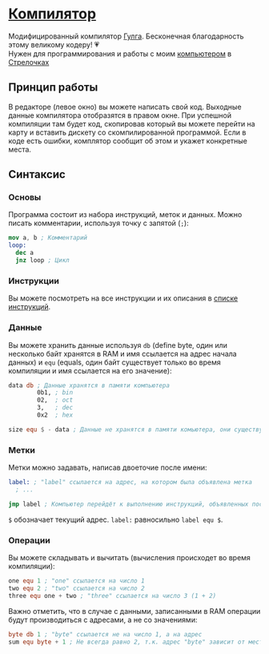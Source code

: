 # [Компилятор](https://dimonsdf.github.io/DimonSDF-compiler/)

Модифицированный компилятор [Гулга](https://github.com/GulgDev/chubrik-compiler). Бесконечная благодарность этому великому кодеру! 💗
<br>
Нужен для программирования и работы с моим [компьютером](https://github.com/DimonSDF/Logic-Arrows/blob/main/Компьютер.md) в [Стрелочках](https://logic-arrows.io/login)

## Принцип работы

В редакторе (левое окно) вы можете написать свой код. Выходные данные компилятора отобразятся в правом окне. При успешной компиляции там будет код, скопировав который вы можете перейти на карту и вставить дискету со скомпилированной программой. Если в коде есть ошибки, комплятор сообщит об этом и укажет конкретные места.

## Синтаксис

### Основы
Программа состоит из набора инструкций, меток и данных. Можно писать комментарии, используя точку с запятой (`;`):
```nasm
mov a, b ; Комментарий
loop:
  dec a
  jnz loop ; Цикл
```

### Инструкции
Вы можете посмотреть на все инструкции и их описания в [списке инструкций](/instructions.md).

### Данные
Вы можете хранить данные используя `db` (define byte, один или несколько байт хранятся в RAM и имя ссылается на адрес начала данных) и `equ` (equals, один байт существует только во время компиляции и имя ссылается на его значение):
```nasm
data db ; Данные хранятся в памяти компьютера
        0b1, ; bin
        02,  ; oct
        3,   ; dec
        0x2  ; hex

size equ $ - data ; Данные не хранятся в памяти комьютера, они существуют только во время компиляции
```

### Метки
Метки можно задавать, написав двоеточие после имени:
```nasm
label: ; "label" ссылается на адрес, на котором была объявлена метка
  ; ...

jmp label ; Компьютер перейдёт к выполнению инструкций, объявленных после объявления метки "label"
```
`$` обозначает текущий адрес. `label:` равносильно `label equ $`.

### Операции
Вы можете складывать и вычитать (вычисления происходет во время компиляции):
```nasm
one equ 1 ; "one" ссылается на число 1
two equ 2 ; "two" ссылается на число 2
three equ one + two ; "three" ссылается на число 3 (1 + 2)
```
Важно отметить, что в случае с данными, записанными в RAM операции будут производиться с адресами, а не со значениями:
```nasm
byte db 1 ; "byte" ссылается не на число 1, а на адрес
sum equ byte + 1 ; Не всегда равно 2, т.к. адрес "byte" зависит от места его объявления!
```
